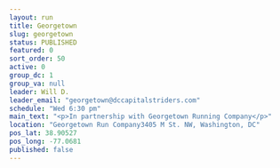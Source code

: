 ```yaml
---
layout: run
title: Georgetown
slug: georgetown
status: PUBLISHED
featured: 0
sort_order: 50
active: 0
group_dc: 1
group_va: null
leader: Will D.
leader_email: "georgetown@dccapitalstriders.com"
schedule: "Wed 6:30 pm"
main_text: "<p>In partnership with Georgetown Running Company</p>"
location: "Georgetown Run Company3405 M St. NW, Washington, DC"
pos_lat: 38.90527
pos_long: -77.0681
published: false
---
```


